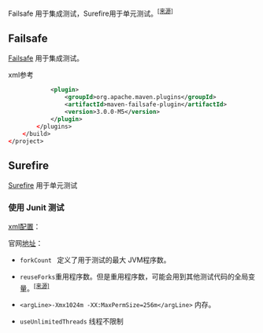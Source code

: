 Failsafe 用于集成测试，Surefire用于单元测试。<sup>[[来源]](https://maven.apache.org/surefire/maven-failsafe-plugin/index.html)</sup>



## Failsafe

[Failsafe](https://maven.apache.org/surefire/maven-failsafe-plugin/index.html) 用于集成测试。

xml参考

```xml
            <plugin>
                <groupId>org.apache.maven.plugins</groupId>
                <artifactId>maven-failsafe-plugin</artifactId>
                <version>3.0.0-M5</version>
            </plugin>
        </plugins>
    </build>
</project>
```

## Surefire

[Surefire](https://maven.apache.org/surefire/maven-surefire-plugin/index.html) 用于单元测试

### 使用 Junit 测试

[xml配置](https://maven.apache.org/surefire/maven-surefire-plugin/examples/junit.html)：

<script src="https://gist.github.com/caliburn1994/de07a40b41839db2b760be062773cf3d.js"></script>

官网[地址](https://maven.apache.org/surefire/maven-surefire-plugin/examples/fork-options-and-parallel-execution.html)：

- `forkCount ` 定义了用于测试的最大 JVM程序数。
- `reuseForks`重用程序数。但是重用程序数，可能会用到其他测试代码的全局变量。<sup>[[来源]](https://stackoverflow.com/questions/34684482/maven-surefire-when-are-we-forced-to-set-reuseforks-false)</sup>

- `<argLine>-Xmx1024m -XX:MaxPermSize=256m</argLine>` 内存。
- `useUnlimitedThreads` 线程不限制